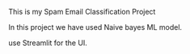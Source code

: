 This is my Spam Email Classification Project

In this project we have used Naive bayes ML model.

use Streamlit for the UI.
